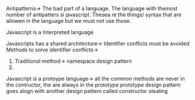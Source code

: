 Antipatterns-> The bad part of a language. The language with themost number of antipatters si javascript. Thesea re the things/ syntax that are allowen in the language but we must not use those.

Javascript is a Interpreted language

Javascripts has a shared architecture-> Identifier conflicts must be avoided
Methods to solve identifier conflicts->
1. Traditional method-> namespace design pattern
2.


Javascript is a protoype language-> all the common methods are never in the contructor, the are always in the prototype
prototype design pattern goes alogn with another design pattern called constructor stealing
